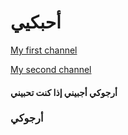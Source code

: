 <!DOCTYPE html>

<html>
  <head>
    
  </head>
  <body>
    <h1>أحبكيي</h1>
    <a href="https://www.youtube.com/@Adnane-wi1mj">
      <p>My first channel</p>
    </a>
    <a href="https://www.youtube.com/@adnanehaddad6127">
      <p>My second channel</p>
    </a>
    <h4>أرجوكي أجبيني إذا كنت تحبيني</h4>
    <h3>أرجوكي</h3>
  </body>
</html>
